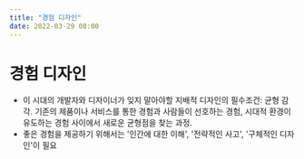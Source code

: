```yaml
---
title: "경험 디자인"
date: 2022-03-29 08:00
---
```


# 경험 디자인

- 이 시대의 개발자와 디자이너가 잊지 말아야할 지배적 디자인의 필수조건: 균형 감각. 기존의 제품이나 서비스를 통한 경험과 사람들이 선호하는 경험, 시대적 환경이 유도하는 경험 사이에서 새로운 균형점을 찾는 과정.
- 좋은 경험을 제공하기 위해서는 '인간에 대한 이해', '전략적인 사고', '구체적인 디자인'이 필요
